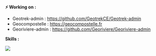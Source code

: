 **⚡ Working on :**

- Geotrek-admin : https://github.com/GeotrekCE/Geotrek-admin
- Geocompostelle : https://geocompostelle.fr
- Georiviere-admin : https://github.com/Georiviere/Georiviere-admin


**Skills :**

<img
  src="https://cr-skills-chart-widget.azurewebsites.net/api/api?username=lepetittim&skills=JavaScript,TypeScript,Python,Shell,Plpgsql,css,html"
/>
